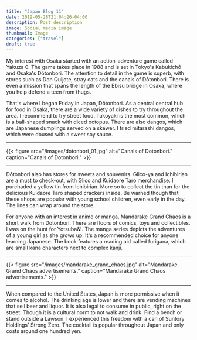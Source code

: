 ```yaml
---
title: "Japan Blog 11"
date: 2019-05-28T21:04:26-04:00
description: Post description
image: Social media image
thumbnail: Image
categories: ["travel"]
draft: true
---
```


My interest with Osaka started with an action-adventure game called Yakuza 0. The game takes place in 1988 and is set in Tokyo's Kabukichō and Osaka's Dōtonbori. The attention to detail in the game is superb, with stores such as Don Quijote, stray cats and the canals of Dōtonbori. There is even a mission that spans the length of the Ebisu bridge in Osaka, where you help defend a teen from thugs.

That's where I began Friday in Japan, Dōtonbori. As a central central hub for food in Osaka, there are a wide variety of dishes to try throughout the area. I recommend to try street food. Takoyaki is the most common, which is a ball-shaped snack with diced octopus. There are also dangos, which are Japanese dumplings served on a skewer. I tried mitarashi dangos, which were doused with a sweet soy sauce.

---

{{< figure src="/images/dotonbori_01.jpg" alt="Canals of Dotonbori." caption="Canals of Dotonbori." >}}

---

Dōtonbori also has stores for sweets and souvenirs. Glico-ya and Ichibirian are a must to check-out, with Glico and Kuidaore Taro merchandise. I purchaded a yellow tin from Ichibirian. More so to collect the tin than for the delicious Kuidaore Taro shaped crackers inside. Be warned though that these shops are popular with young school children, even early in the day. The lines can wrap around the store.

For anyone with an interest in anime or manga, Mandarake Grand Chaos is a short walk from Dōtonbori. There are floors of comics, toys and collectibles. I was on the hunt for Yotsuba&!. The manga series depicts the adventures of a young girl as she grows up. It's a recommended choice for anyone learning Japanese. The book features a reading aid called furigana, which are small kana characters next to complex kanji.

---

{{< figure src="/images/mandarake_grand_chaos.jpg" alt="Mandarake Grand Chaos advertisements." caption="Mandarake Grand Chaos advertisements." >}}

---

When compared to the United States, Japan is more permissive when it comes to alcohol. The drinking age is lower and there are vending machines that sell beer and liquor. It is also legal to consume in public, right on the street. Though it is a cultural norm to not walk and drink. Find a bench or stand outside a Lawson. I experienced this freedom with a can of Suntory Holdings' Strong Zero. The cocktail is popular throughout Japan and only costs around one hundred yen.

<!-- Cop -->